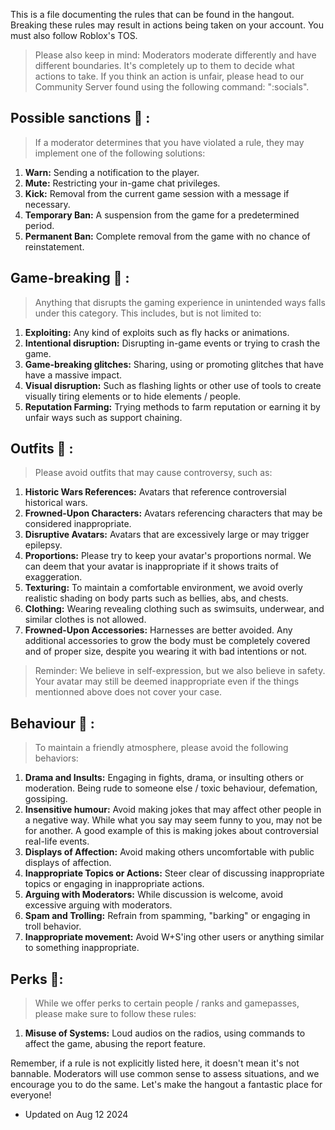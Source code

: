 This is a file documenting the rules that can be found in the hangout. Breaking these rules may result in actions being taken on your account. You must also follow Roblox's TOS.

> Please also keep in mind: Moderators moderate differently and have different boundaries. It's completely up to them to decide what actions to take. If you think an action is unfair, please head to our Community Server found using the following command: ":socials". 

## Possible sanctions 🔨 :
> If a moderator determines that you have violated a rule, they may implement one of the following solutions:
1. **Warn:** Sending a notification to the player.
2. **Mute:** Restricting your in-game chat privileges.
3. **Kick:** Removal from the current game session with a message if necessary.
4. **Temporary Ban:** A suspension from the game for a predetermined period.
5. **Permanent Ban:** Complete removal from the game with no chance of reinstatement.

## Game-breaking 🎯 :
> Anything that disrupts the gaming experience in unintended ways falls under this category. This includes, but is not limited to:
1. **Exploiting:** Any kind of exploits such as fly hacks or animations.
2. **Intentional disruption:** Disrupting in-game events or trying to crash the game.
3. **Game-breaking glitches:** Sharing, using or promoting glitches that have have a massive impact.
4. **Visual disruption:** Such as flashing lights or other use of tools to create visually tiring elements or to hide elements / people.
5. **Reputation Farming:** Trying methods to farm reputation or earning it by unfair ways such as support chaining.

## Outfits 👔 :
> Please avoid outfits that may cause controversy, such as:
1. **Historic Wars References:** Avatars that reference controversial historical wars.
2. **Frowned-Upon Characters:** Avatars referencing characters that may be considered inappropriate.
3. **Disruptive Avatars:** Avatars that are excessively large or may trigger epilepsy.
4. **Proportions:** Please try to keep your avatar's proportions normal. We can deem that your avatar is inappropriate if it shows traits of exaggeration.
5. **Texturing:** To maintain a comfortable environment, we avoid overly realistic shading on body parts such as bellies, abs, and chests.
6. **Clothing:** Wearing revealing clothing such as swimsuits, underwear, and similar clothes is not allowed.
7. **Frowned-Upon Accessories:** Harnesses are better avoided. Any additional accessories to grow the body must be completely covered and of proper size, despite you wearing it with bad intentions or not.
> Reminder: We believe in self-expression, but we also believe in safety. Your avatar may still be deemed inappropriate even if the things mentionned above does not cover your case.

## Behaviour 🦦 :
> To maintain a friendly atmosphere, please avoid the following behaviors:
1. **Drama and Insults:** Engaging in fights, drama, or insulting others or moderation. Being rude to someone else / toxic behaviour, defemation, gossiping.
2. **Insensitive humour:** Avoid making jokes that may affect other people in a negative way. While what you say may seem funny to you, may not be for another. A good example of this is making jokes about controversial real-life events.
3. **Displays of Affection:** Avoid making others uncomfortable with public displays of affection.
4. **Inappropriate Topics or Actions:** Steer clear of discussing inappropriate topics or engaging in inappropriate actions.
5. **Arguing with Moderators:** While discussion is welcome, avoid excessive arguing with moderators.
6. **Spam and Trolling:** Refrain from spamming, "barking" or engaging in troll behavior.
7. **Inappropriate movement:** Avoid W+S'ing other users or anything similar to something inappropriate.

## Perks 👑:
> While we offer perks to certain people / ranks and gamepasses, please make sure to follow these rules:
1. **Misuse of Systems:** Loud audios on the radios, using commands to affect the game, abusing the report feature.

Remember, if a rule is not explicitly listed here, it doesn't mean it's not bannable. Moderators will use common sense to assess situations, and we encourage you to do the same. Let's make the hangout a fantastic place for everyone!

- Updated on Aug 12 2024
